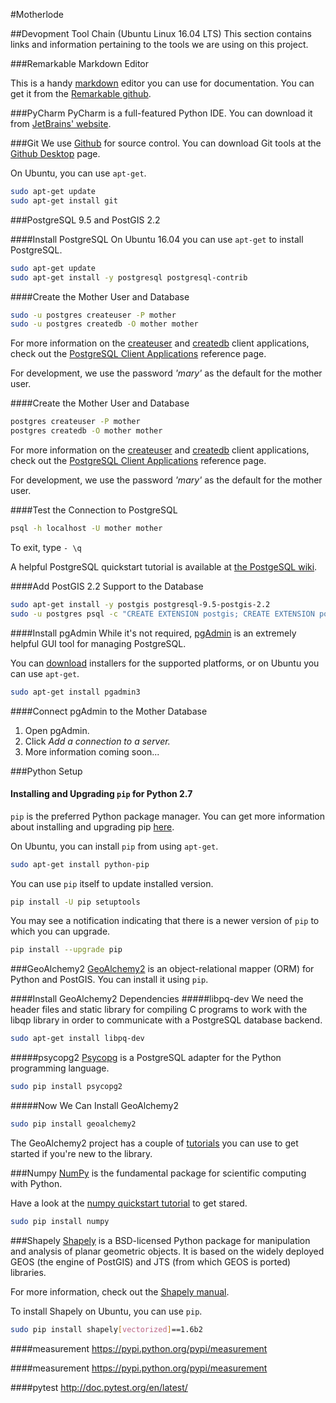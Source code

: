 #Motherlode

##Devopment Tool Chain (Ubuntu Linux 16.04 LTS)
This section contains links and information pertaining to the tools we are using on this project.

###Remarkable Markdown Editor

This is a handy [markdown](https://en.wikipedia.org/wiki/Markdown) editor you can use for documentation.  You can get it from the [Remarkable github](https://remarkableapp.github.io).

###PyCharm
PyCharm is a full-featured Python IDE.  You can download it from  [JetBrains' website](https://www.jetbrains.com/pycharm/download/#section=linux).

###Git
We use [Github](https://github.com/patdaburu/Motherlode) for source control.  You can download Git tools at the [Github Desktop](https://desktop.github.com) page.

On Ubuntu, you can use `apt-get`.

```sh
sudo apt-get update
sudo apt-get install git
```

###PostgreSQL 9.5 and PostGIS 2.2 

####Install PostgreSQL
On Ubuntu 16.04 you can use `apt-get` to install PostgreSQL.

```sh
sudo apt-get update
sudo apt-get install -y postgresql postgresql-contrib
```

####Create the Mother User and Database
```sh
sudo -u postgres createuser -P mother
sudo -u postgres createdb -O mother mother
```
For more information on the [createuser](https://www.postgresql.org/docs/devel/static/app-createdb.html) and [createdb](https://www.postgresql.org/docs/devel/static/app-createdb.html) client applications, check out the [PostgreSQL Client Applications](https://www.postgresql.org/docs/devel/static/app-createdb.html) reference page.

For development, we use the password _'mary'_ as the default for the mother user.

####Create the Mother User and Database
```sh
postgres createuser -P mother
postgres createdb -O mother mother
```
For more information on the [createuser](https://www.postgresql.org/docs/devel/static/app-createdb.html) and [createdb](https://www.postgresql.org/docs/devel/static/app-createdb.html) client applications, check out the [PostgreSQL Client Applications](https://www.postgresql.org/docs/devel/static/app-createdb.html) reference page.

For development, we use the password _'mary'_ as the default for the mother user.

####Test the Connection to PostgreSQL
```sh
psql -h localhost -U mother mother
```
To exit, type `- \q`

A helpful PostgreSQL quickstart tutorial is available at [the PostgeSQL wiki](https://wiki.postgresql.org/wiki/First_steps).

####Add PostGIS 2.2 Support to the Database
```sh
sudo apt-get install -y postgis postgresql-9.5-postgis-2.2
sudo -u postgres psql -c "CREATE EXTENSION postgis; CREATE EXTENSION postgis_topology;" mother
```

####Install pgAdmin
While it's not required, [pgAdmin](https://www.pgadmin.org) is an extremely helpful GUI tool for managing PostgreSQL.

You can [download](https://www.pgadmin.org/download/) installers for the supported platforms, or on Ubuntu you can use `apt-get`.
```sh
sudo apt-get install pgadmin3
```

####Connect pgAdmin to the Mother Database
1. Open pgAdmin.
2. Click _Add a connection to a server._
3. More information coming soon...

###Python Setup
#### Installing and Upgrading `pip` for Python 2.7
`pip` is the preferred Python package manager.  You can get more information about installing and upgrading pip [here](https://packaging.python.org/installing/).


On Ubuntu, you can install `pip` from using `apt-get`.
```sh
sudo apt-get install python-pip
```

You can use `pip` itself to update installed version.
```sh
pip install -U pip setuptools
```

You may see a notification indicating that there is a newer version of `pip` to which you can upgrade.
```sh
pip install --upgrade pip
```

<!--
#### Installing and Upgrading `pip` for Python 3
`pip` is the preferred Python package manager.  You can get more information about installing and upgrading pip [here](https://packaging.python.org/installing/).


On Ubuntu, you can install `pip` from using `apt-get`.
```sh
sudo apt-get install python3-pip
```

You can use `pip` itself to update installed version.
```sh
pip install -U pip setuptools
```

You may see a notification indicating that there is a newer version of `pip` to which you can upgrade.
```sh
pip install --upgrade pip
```

On Ubuntu, `pip` for Python 3 installs into `/usr/lib/python3/dist-packages/pip`.
-->

###GeoAlchemy2
[GeoAlchemy2](http://geoalchemy-2.readthedocs.io/en/latest/) is an object-relational mapper (ORM) for Python and PostGIS.  You can install it using `pip`.

####Install GeoAlchemy2 Dependencies
#####libpq-dev
We need the header files and static library for compiling C programs to work with the libqp library in order to communicate with a PostgreSQL database backend.
```sh
sudo apt-get install libpq-dev
```
#####psycopg2
[Psycopg](http://initd.org/psycopg/) is a PostgreSQL adapter for the Python programming language. 
```sh
sudo pip install psycopg2
```

#####Now We Can Install GeoAlchemy2
```sh
sudo pip install geoalchemy2
```
The GeoAlchemy2 project has a couple of [tutorials](http://geoalchemy-2.readthedocs.io/en/latest/#tutorials) you can use to get started if you're new to the library. 

###Numpy
[NumPy](http://www.numpy.org/) is the fundamental package for scientific computing with Python.

Have a look at the [numpy quickstart tutorial](https://docs.scipy.org/doc/numpy-dev/user/quickstart.html) to get stared.
```sh
sudo pip install numpy
```

###Shapely
[Shapely](https://pypi.python.org/pypi/Shapely) is a BSD-licensed Python package for manipulation and analysis of planar geometric objects. It is based on the widely deployed GEOS (the engine of PostGIS) and JTS (from which GEOS is ported) libraries.

For more information, check out the [Shapely manual](https://toblerity.org/shapely/manual.html).

To install Shapely on Ubuntu, you can use `pip`.
```sh
sudo pip install shapely[vectorized]==1.6b2
```

####measurement
https://pypi.python.org/pypi/measurement

####measurement
https://pypi.python.org/pypi/measurement

####pytest
http://doc.pytest.org/en/latest/
